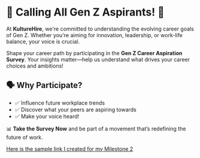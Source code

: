 # 🚀 Calling All Gen Z Aspirants! 🚀

At **KultureHire**, we're committed to understanding the evolving career goals of Gen Z. Whether you're aiming for innovation, leadership, or work-life balance, your voice is crucial.

Shape your career path by participating in the **Gen Z Career Aspiration Survey**. Your insights matter—help us understand what drives your career choices and ambitions!

## 🗣️ Why Participate?

- ✅ Influence future workplace trends
- ✅ Discover what your peers are aspiring towards
- ✅ Make your voice heard!

📊 **Take the Survey Now** and be part of a movement that’s redefining the future of work.

[Here is the sample link I created for my Milestone 2](https://docs.google.com/forms/d/e/1FAIpQLSfAJ1QHF376PlCnnpKR823V9N7QhqlkFOlqm5jVu3xPnL8WEQ/viewform?usp=sharing)

